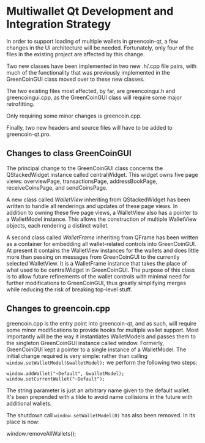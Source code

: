 Multiwallet Qt Development and Integration Strategy
===================================================

In order to support loading of multiple wallets in greencoin-qt, a few changes in the UI architecture will be needed.
Fortunately, only four of the files in the existing project are affected by this change.

Two new classes have been implemented in two new .h/.cpp file pairs, with much of the functionality that was previously
implemented in the GreenCoinGUI class moved over to these new classes.

The two existing files most affected, by far, are greencoingui.h and greencoingui.cpp, as the GreenCoinGUI class will require
some major retrofitting.

Only requiring some minor changes is greencoin.cpp.

Finally, two new headers and source files will have to be added to greencoin-qt.pro.

Changes to class GreenCoinGUI
---------------------------
The principal change to the GreenCoinGUI class concerns the QStackedWidget instance called centralWidget.
This widget owns five page views: overviewPage, transactionsPage, addressBookPage, receiveCoinsPage, and sendCoinsPage.

A new class called *WalletView* inheriting from QStackedWidget has been written to handle all renderings and updates of
these page views. In addition to owning these five page views, a WalletView also has a pointer to a WalletModel instance.
This allows the construction of multiple WalletView objects, each rendering a distinct wallet.

A second class called *WalletFrame* inheriting from QFrame has been written as a container for embedding all wallet-related
controls into GreenCoinGUI. At present it contains the WalletView instances for the wallets and does little more than passing on messages
from GreenCoinGUI to the currently selected WalletView. It is a WalletFrame instance
that takes the place of what used to be centralWidget in GreenCoinGUI. The purpose of this class is to allow future
refinements of the wallet controls with minimal need for further modifications to GreenCoinGUI, thus greatly simplifying
merges while reducing the risk of breaking top-level stuff.

Changes to greencoin.cpp
----------------------
greencoin.cpp is the entry point into greencoin-qt, and as such, will require some minor modifications to provide hooks for
multiple wallet support. Most importantly will be the way it instantiates WalletModels and passes them to the
singleton GreenCoinGUI instance called window. Formerly, GreenCoinGUI kept a pointer to a single instance of a WalletModel.
The initial change required is very simple: rather than calling `window.setWalletModel(&walletModel);` we perform the
following two steps:

	window.addWallet("~Default", &walletModel);
	window.setCurrentWallet("~Default");

The string parameter is just an arbitrary name given to the default wallet. It's been prepended with a tilde to avoid name collisions in the future with additional wallets.

The shutdown call `window.setWalletModel(0)` has also been removed. In its place is now:

window.removeAllWallets();
